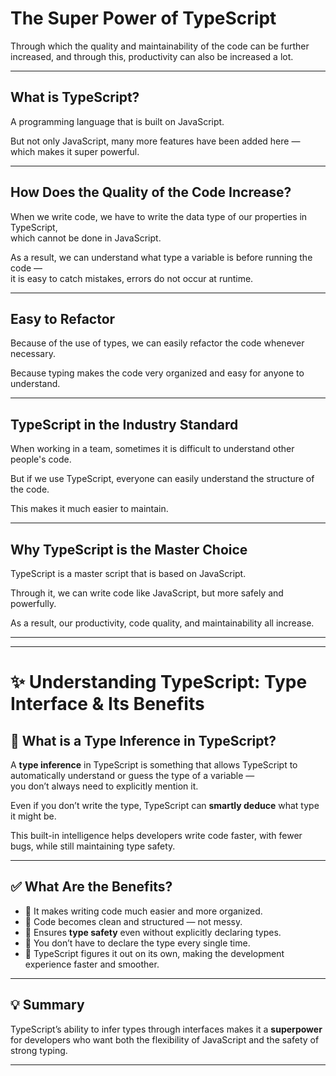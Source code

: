 # The Super Power of TypeScript

Through which the quality and maintainability of the code can be further increased, and through this, productivity can also be increased a lot.

---

## What is TypeScript?

A programming language that is built on JavaScript.

But not only JavaScript, many more features have been added here — which makes it super powerful.

---

## How Does the Quality of the Code Increase?

When we write code, we have to write the data type of our properties in TypeScript,  
which cannot be done in JavaScript.

As a result, we can understand what type a variable is before running the code —  
it is easy to catch mistakes, errors do not occur at runtime.

---

## Easy to Refactor

Because of the use of types, we can easily refactor the code whenever necessary.

Because typing makes the code very organized and easy for anyone to understand.

---

## TypeScript in the Industry Standard

When working in a team, sometimes it is difficult to understand other people's code.

But if we use TypeScript, everyone can easily understand the structure of the code.

This makes it much easier to maintain.

---

## Why TypeScript is the Master Choice

TypeScript is a master script that is based on JavaScript.

Through it, we can write code like JavaScript, but more safely and powerfully.

As a result, our productivity, code quality, and maintainability all increase.


------------------

--------------

# ✨ Understanding TypeScript: Type Interface & Its Benefits

## 📌 What is a Type Inference in TypeScript?

A **type inference** in TypeScript is something that allows TypeScript to automatically understand or guess the type of a variable —  
you don’t always need to explicitly mention it.

Even if you don’t write the type, TypeScript can **smartly deduce** what type it might be.

This built-in intelligence helps developers write code faster, with fewer bugs, while still maintaining type safety.

---

## ✅ What Are the Benefits?

- 🔹 It makes writing code much easier and more organized.
- 🔹 Code becomes clean and structured — not messy.
- 🔹 Ensures **type safety** even without explicitly declaring types.
- 🔹 You don’t have to declare the type every single time.
- 🔹 TypeScript figures it out on its own, making the development experience faster and smoother.

---

## 💡 Summary

TypeScript’s ability to infer types through interfaces makes it a **superpower** for developers who want both the flexibility of JavaScript and the safety of strong typing.

---

